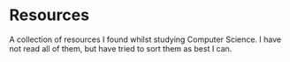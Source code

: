 # Resources

A collection of resources I found whilst studying Computer Science. I have not read all of them, but have tried to sort them as best I can.
